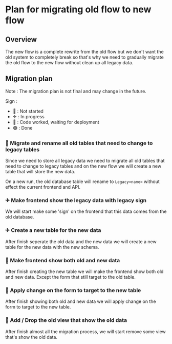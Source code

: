 # Plan for migrating old flow to new flow

## Overview

The new flow is a complete rewrite from the old flow but we don't want the old system to completely break 
so that's why we need to gradually migrate the old flow to the new flow without clean up all legacy data.

## Migration plan

Note : The migration plan is not final and may change in the future.

Sign :
- 🔴 : Not started
- ✈ : In progress
- 🚀 : Code worked, waiting for deployment
- 🟢 : Done

### 🚀 Migrate and rename all old tables that need to change to legacy tables

Since we need to store all legacy data we need to migrate all old tables that need to change to legacy tables and on the new flow 
we will create a new table that will store the new data.

On a new run, the old database table will rename to `Legacy<name>` without effect the current frontend and API.

### ✈ Make frontend show the legacy data with legacy sign

We will start make some 'sign' on the frontend that this data comes from the old database.

### ✈ Create a new table for the new data

After finish seperate the old data and the new data we will create a new table for the new data with the new schema.

### 🔴 Make frontend show both old and new data

After finish creating the new table we will make the frontend show both old and new data. Except the form that still target to the old table.

### 🔴 Apply change on the form to target to the new table

After finish showing both old and new data we will apply change on the form to target to the new table.

### 🔴 Add / Drop the old view that show the old data

After finish almost all the migration process, we will start remove some view that's show the old data.
